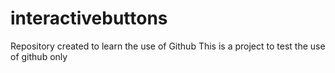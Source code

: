 # interactivebuttons
Repository created to learn the use of Github
This is a project to test the use of github only
